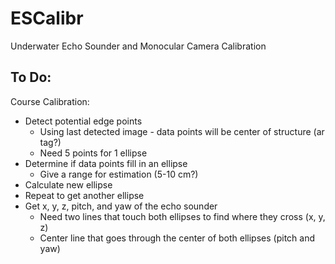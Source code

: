 # ESCalibr

Underwater Echo Sounder and Monocular Camera Calibration


## To Do:

Course Calibration:
* Detect potential edge points
  * Using last detected image - data points will be center of structure (ar tag?)
  * Need 5 points for 1 ellipse
* Determine if data points fill in an ellipse
  * Give a range for estimation (5-10 cm?)
* Calculate new ellipse
* Repeat to get another ellipse
* Get x, y, z, pitch, and yaw of the echo sounder
  * Need two lines that touch both ellipses to find where they cross (x, y, z)
  * Center line that goes through the center of both ellipses (pitch and yaw)
